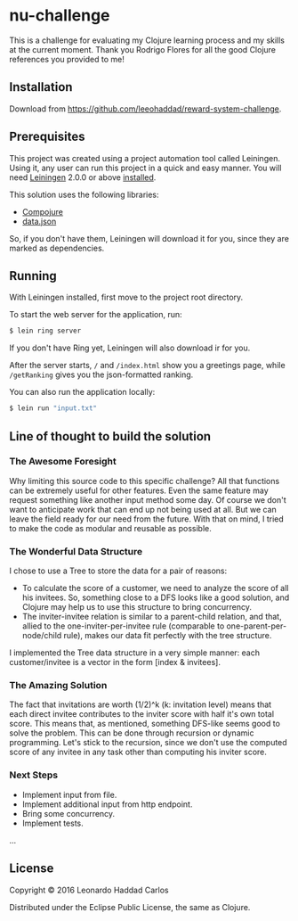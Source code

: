 # nu-challenge

This is a challenge for evaluating my Clojure learning process and my skills at the current moment.
Thank you Rodrigo Flores for all the good Clojure references you provided to me!

## Installation

Download from https://github.com/leeohaddad/reward-system-challenge.

## Prerequisites

This project was created using a project automation tool called Leiningen.
Using it, any user can run this project in a quick and easy manner.
You will need [Leiningen][] 2.0.0 or above [installed][leiningen-download].

This solution uses the following libraries:

- [Compojure][http-endpoints-lib]
- [data.json][json-lib]

So, if you don't have them, Leiningen will download it for you, since they are marked as dependencies.

## Running

With Leiningen installed, first move to the project root directory.

To start the web server for the application, run:

```sh
$ lein ring server
```

If you don't have Ring yet, Leiningen will also download ir for you.

After the server starts, `/` and `/index.html` show you a greetings page, while `/getRanking` gives you the json-formatted ranking.

You can also run the application locally:

```sh
$ lein run "input.txt"
```

## Line of thought to build the solution

### The Awesome Foresight

Why limiting this source code to this specific challenge? All that functions can be extremely useful for other features.
Even the same feature may request something like another input method some day.
Of course we don't want to anticipate work that can end up not being used at all. But we can leave the field ready for our need from the future.
With that on mind, I tried to make the code as modular and reusable as possible.

### The Wonderful Data Structure

I chose to use a Tree to store the data for a pair of reasons:

 - To calculate the score of a customer, we need to analyze the score of all his invitees. So, something close to a DFS looks like a good solution, and Clojure may help us to use this structure to bring concurrency.
 - The inviter-invitee relation is similar to a parent-child relation, and that, allied to the one-inviter-per-invitee rule (comparable to one-parent-per-node/child rule), makes our data fit perfectly with the tree structure.

I implemented the Tree data structure in a very simple manner: each customer/invitee is a vector in the form [index & invitees].

### The Amazing Solution

The fact that invitations are worth (1/2)^k (k: invitation level) means that each direct invitee contributes to the inviter score with half it's own total score.
This means that, as mentioned, something DFS-like seems good to solve the problem.
This can be done through recursion or dynamic programming. Let's stick to the recursion, since we don't use the computed score of any invitee in any task other than computing his inviter score. 

### Next Steps

 - Implement input from file.
 - Implement additional input from http endpoint.
 - Bring some concurrency.
 - Implement tests.

...

## License

Copyright © 2016 Leonardo Haddad Carlos

Distributed under the Eclipse Public License, the same as Clojure.

[//]: # (These are reference links used in the body of this note and get stripped out when the markdown processor does its job. There is no need to format nicely because it shouldn't be seen. Thanks SO - http://stackoverflow.com/questions/4823468/store-comments-in-markdown-syntax)

   [leiningen-download]: <http://leiningen.org/>
   [leiningen]: <https://github.com/technomancy/leiningen>
   [http-endpoints-lib]: <https://github.com/weavejester/compojure>
   [json-lib]: <https://github.com/clojure/data.json>